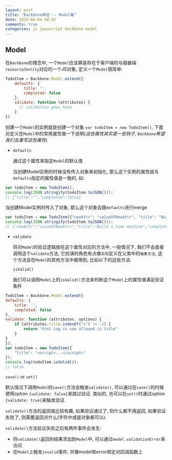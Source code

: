 ```yaml
---
layout: post
title: "Backbone体验 -- Model篇"
date: 2015-06-04 08:52
comments: true
categories: js javascript backbone model
---
```


Model
-------

在`Backbone`的理念中, 一个`Model`应该算是存在于客户端的与服器端`resource`/`entity`对应的一个JS对象, 定义一个`Model`很简单:
``` javascript
TodoItem = Backbone.Model.extend({
    defaults: {
        title: '',
        completed: false
    },
    validate: function (attributes) {
      // validation goes here
    }
})
```
创建一个`Model`的实例就是创建一个对象 `var todoItem = new TodoItem()`, 下面对定义在`Model`中的常用属性做一下说明(_这些属性其实是一些钩子, `Backbone`希望我们去重写这些属性_)

* `defaults`

  通过这个属性来指定`Model`的默认值

  当创建Model实例的时候没有传入对象来初始化, 那么这个实例的属性就与`defaults`指定的属性值是一致的, 如:
``` javascript
var todoItem = new TodoItem();
console.log(JSON.stringify(todoItem.toJSON()));
// {"title":"","completed":false}
```
  当创建Model实例时传入了对象, 那么这个对象会跟`defaults`进行merge
``` javascript
var todoItem = new TodoItem({"newAttr": "valueOfNewAttr", "title": "Build a time machine"});
console.log(JSON.stringify(todoItem.toJSON()));
// {"newAttr":"valueOfNewAttr","title":"Build a time machine","completed":false}
```

* `validate`

   将对`Model`的验证逻辑放在这个属性对应的方法中, 一般情况下, 我们不会直接调用这个`validate`方法, 它扮演的角色有点像`实现`定义在父类中的`抽象方法`, 这个方法会在`Model`的其他方法中被用到, 比如以下的这些方法:

   `isValid()`

   我们可以调用`Model`上的`isValid()`方法来判断这个`Model`上的属性值满足验证条件

```javascript
TodoItem = Backbone.Model.extend({
defaults: {
    title: '',
    completed: false
},
validate: function (attributes, options) {
    if (attributes.title.indexOf("<") != -1) {
        return "html tag is now allowed is title"
    }
}
});
var todoItem = new TodoItem({
    "title": "<script>...</script>"
});
console.log(todoItem.isValid());
// false
```
   `save()` or `set()`

   默认情况下调用`Model`的`save()`方法会触发`validate()`, 可以通过在`save()`的时候使用option `{validate: false}`来跳过验证. 类似的, 也可以在`set()`时通过option `{validate: true}`来触发验证.

   `validate()`方法的返回值比较有趣, 如果验证通过了, 则什么都不用返回, 如果验证失败了, 则需要返回点什么(字符中或是对象都可以).

   `validate()`方法验证失败之后有两件事件会发生:

   * 将`validate()`返回的结果添加到`Model`中, 可以通过`model.validationError`来访问
   * 在`Model`上触发`invalid`事件, 并像model和error绑定对回调函数上
